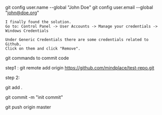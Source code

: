 git config user.name --global "John Doe"
git config user.email --global "john@doe.org"



    I finally found the solution.
    Go to: Control Panel -> User Accounts -> Manage your credentials -> Windows Credentials

    Under Generic Credentials there are some credentials related to Github,
    Click on them and click "Remove".


git commands to commit code

step1 :
git remote add origin https://github.com/mindplace/test-repo.git



step 2:

git add .

git commit -m "init commit"

git push origin master

